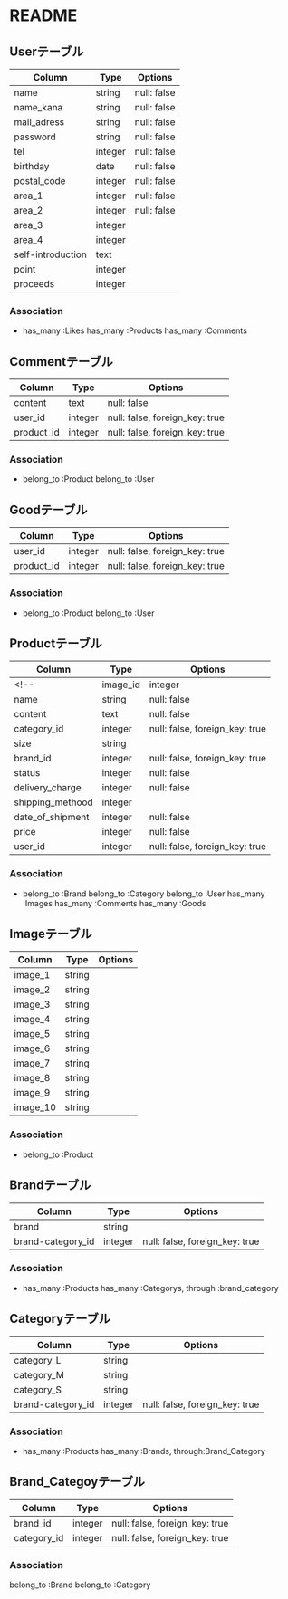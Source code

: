 # README

## Userテーブル
|Column|Type|Options|
|------|----|-------|
|name|string|null: false|
|name_kana|string|null: false|
|mail_adress|string|null: false|
|password|string|null: false|
|tel|integer|null: false|
|birthday|date|null: false|
|postal_code|integer|null: false|
|area_1|integer|null: false|
|area_2|integer|null: false|
|area_3|integer||
|area_4|integer||
|self-introduction|text|
|point|integer||
|proceeds|integer||
### Association
- has_many :Likes
  has_many :Products
  has_many :Comments


## Commentテーブル
|Column|Type|Options|
|------|----|-------|
|content|text|null: false|
|user_id|integer|null: false, foreign_key: true|
|product_id|integer|null: false, foreign_key: true|
### Association
- belong_to :Product
  belong_to :User


## Goodテーブル
|Column|Type|Options|
|------|----|-------|
|user_id|integer|null: false, foreign_key: true|
|product_id|integer|null: false, foreign_key: true|
### Association
- belong_to :Product
  belong_to :User


## Productテーブル
|Column|Type|Options|
|------|----|-------|
<!-- |image_id|integer|null: false,| -->
|name|string|null: false|
|content|text|null: false|
|category_id|integer|null: false, foreign_key: true|
|size|string||
|brand_id|integer|null: false, foreign_key: true|
|status|integer|null: false|
|delivery_charge|integer|null: false|
|shipping_methood|integer||
|date_of_shipment|integer|null: false|
|price|integer|null: false|
|user_id|integer|null: false, foreign_key: true|
### Association
- belong_to :Brand
  belong_to :Category
  belong_to :User
  has_many :Images
  has_many :Comments
  has_many :Goods


## Imageテーブル
|Column|Type|Options|
|------|----|-------|
|image_1|string||
|image_2|string||
|image_3|string||
|image_4|string||
|image_5|string||
|image_6|string||
|image_7|string||
|image_8|string||
|image_9|string||
|image_10|string||
### Association
- belong_to :Product


## Brandテーブル
|Column|Type|Options|
|------|----|-------|
|brand|string||
|brand-category_id|integer|null: false, foreign_key: true|
### Association
  - has_many :Products
    has_many :Categorys, through :brand_category


## Categoryテーブル
|Column|Type|Options|
|------|----|-------|
|category_L|string|
|category_M|string|
|category_S|string|
|brand-category_id|integer|null: false, foreign_key: true|
### Association
- has_many :Products
  has_many :Brands, through:Brand_Category
  

## Brand_Categoyテーブル
|Column|Type|Options|
|------|----|-------|
|brand_id|integer|null: false, foreign_key: true|
|category_id|integer|null: false, foreign_key: true|
### Association
  belong_to :Brand
  belong_to :Category